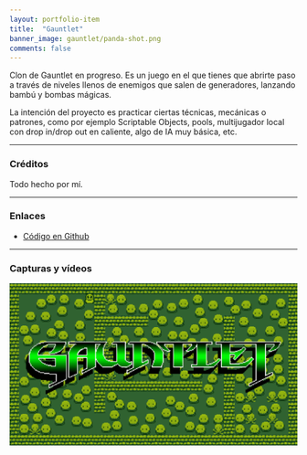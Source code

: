 ```yaml
---
layout: portfolio-item
title:  "Gauntlet"
banner_image: gauntlet/panda-shot.png
comments: false
---
```


Clon de Gauntlet en progreso. Es un juego en el que tienes que abrirte paso a través de niveles llenos de enemigos que salen de generadores, lanzando bambú y bombas mágicas.

La intención del proyecto es practicar ciertas técnicas, mecánicas o patrones, como por ejemplo Scriptable Objects, pools, multijugador local con drop in/drop out en caliente, algo de IA muy básica, etc.

---
### Créditos
Todo hecho por mí.

---
### Enlaces
* [Código en Github](https://github.com/txotxopue/tapa)

---
### Capturas y vídeos
![My helpful screenshot](/assets/images/gauntlet/panda-shot.png "Popup text")